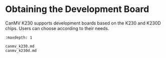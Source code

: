# Obtaining the Development Board

CanMV K230 supports development boards based on the K230 and K230D chips. Users can choose according to their needs.

```{toctree}
:maxdepth: 1

canmv_k230.md
canmv_k230d.md
```
